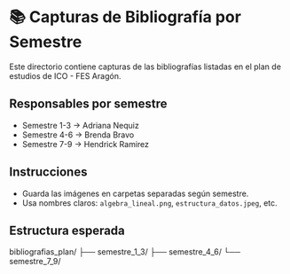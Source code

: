 # 📚 Capturas de Bibliografía por Semestre

Este directorio contiene capturas de las bibliografías listadas en el plan de estudios de ICO - FES Aragón.

## Responsables por semestre
- Semestre 1-3 → Adriana Nequiz
- Semestre 4-6 → Brenda Bravo
- Semestre 7-9 → Hendrick Ramirez

## Instrucciones
- Guarda las imágenes en carpetas separadas según semestre.
- Usa nombres claros: `algebra_lineal.png`, `estructura_datos.jpeg`, etc.

## Estructura esperada
bibliografias_plan/
├── semestre_1_3/
├── semestre_4_6/
└── semestre_7_9/
